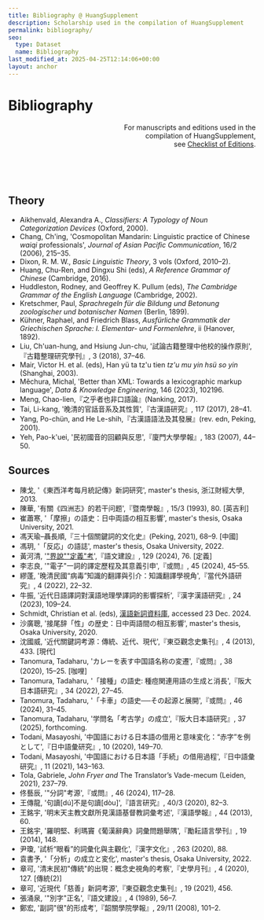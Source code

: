 ```yaml
---
title: Bibliography @ HuangSupplement
description: Scholarship used in the compilation of HuangSupplement
permalink: bibliography/
seo:
  type: Dataset
  name: Bibliography
last_modified_at: 2025-04-25T12:14:06+00:00
layout: anchor
---
```

# Bibliography

<p align="right">For manuscripts and editions used in the <br>compilation of HuangSupplement, <br>see <a href="https://github.com/t18d/HuangSupplement/wiki/Checklist-of-Editions">Checklist of Editions</a>.</p>

&nbsp;  
&nbsp;  
&nbsp;  
## Theory

-   Aikhenvald, Alexandra A., _Classifiers: A Typology of Noun Categorization Devices_ (Oxford, 2000).
-   Chang, Ch'ing, 'Cosmopolitan Mandarin: Linguistic practice of Chinese _waiqi_ professionals', _Journal of Asian Pacific Communication_, 16/2 (2006), 215–35.
-   Dixon, R. M. W., _Basic Linguistic Theory_, 3 vols (Oxford, 2010–2).
-   Huang, Chu-Ren, and Dingxu Shi (eds), _A Reference Grammar of Chinese_ (Cambridge, 2016).
-   Huddleston, Rodney, and Geoffrey K. Pullum (eds), _The Cambridge Grammar of the English Language_ (Cambridge, 2002).
-   Kretschmer, Paul, _Sprachregeln für die Bildung und Betonung zoologischer und botanischer Namen_ (Berlin, 1899).
-   Kühner, Raphael, and Friedrich Blass, _Ausfürliche Grammatik der Griechischen Sprache: I. Elementar- und Formenlehre_, ii (Hanover, 1892).
-   Liu, Ch'uan-hung, and Hsiung Jun-chu, '試論古籍整理中他校的操作原則',『古籍整理研究學刊』, 3 (2018), 37–46.
-   Mair, Victor H. et al. (eds), Han yü ta tz'u tien _tz'u mu yin hsü so yin_ (Shanghai, 2003).
-   Měchura, Michal, 'Better than XML: Towards a lexicographic markup language', _Data & Knowledge Engineering_, 146 (2023), 102196.
-   Meng, Chao-lien,『之乎者也非口語論』(Nanking, 2017).
-   Tai, Li-kang, '晚清的官話音系及其性質',『古漢語研究』, 117 (2017), 28–41.
-   Yang, Po-chün, and He Le-shih,『古漢語語法及其發展』(rev. edn, Peking, 2001).
-   Yeh, Pao-k'uei, '民初國音的回顧與反思',『廈門大學學報』, 183 (2007), 44–50.

## Sources

-   陳戈, '《東西洋考每月統記傳》新詞研究', master's thesis, 浙江財經大學, 2013.
-   陳華, '有關《四洲志》的若干问题',『暨南學報』, 15/3 (1993), 80. \[英吉利\]
-   崔蕭寒, '「摩擦」の語史：日中両語の相互影響', master's thesis, Osaka University, 2021.
-   馮天瑜–聶長順,『三十個關鍵詞的文化史』(Peking, 2021), 68–9. \[中國\]
-   馮玥, '「反応」の語誌', master's thesis, Osaka University, 2022.
-   黃河清, '["界說""定義"考](http://www.huayuqiao.org/DOCC/DOC129/NO_076.php)',『語文建設』, 129 (2024), 76. \[定義\]
-   李志良, '"電子"一詞的譯定歷程及其意義引申',『或問』, 45 (2024), 45–55.
-   繆蓬, '晚清民國“病毒”知識的翻譯與引介：知識翻譯學視角',『當代外語研究』, 4 (2022), 22–32.
-   牛振, '近代日語譯詞對漢語地理學譯詞的影響探析',『漢字漢語研究』, 24 (2023), 109–24.
-   Schmidt, Christian et al. (eds), [漢語新詞資料庫](https://mhdb.mh.sinica.edu.tw/vocabulary/search.php), accessed 23 Dec. 2024.
-   沙廣聰, '接尾辞「性」の歴史：日中両語間の相互影響', master's thesis, Osaka University, 2020.
-   沈國威, '近代關鍵詞考源：傳統、近代、現代',『東亞觀念史集刊』, 4 (2013), 433. \[現代\]
-   Tanomura, Tadaharu, 'カレーを表す中国語名称の変遷',『或問』, 38 (2020), 15–25. \[咖哩\]
-   Tanomura, Tadaharu, '「接種」の語史: 種痘関連用語の生成と消長',『阪大日本語研究』, 34 (2022), 27–45.
-   Tanomura, Tadaharu, '「卡車」の語史──その起源と展開',『或問』, 46 (2024), 31–45.
-   Tanomura, Tadaharu, '学問名「考古学」の成立',『阪大日本語研究』, 37 (2025), forthcoming.
-   Todani, Masayoshi, '中国語における日本語の借用と意味変化：“赤字”を例として',『日中語彙研究』, 10 (2020), 149–70.
-   Todani, Masayoshi, '中国語における日本語「手続」の借用過程',『日中語彙研究』, 11 (2021), 143–163.
-   Tola, Gabriele, _John Fryer and_ The Translator’s Vade-mecum (Leiden, 2021), 237–79.
-   佟藝辰, '"分詞"考源',『或問』, 46 (2024), 117–28.
-   王傳龍, '句讀[dú]不是句讀[dòu]',『語言研究』, 40/3 (2020), 82–3.
-   王銘宇, '明末天主教文獻所見漢語基督教詞彙考述',『漢語學報』, 44 (2013), 60.
-   王銘宇, '羅明堅、利瑪竇《葡漢辭典》詞彙問題舉隅',『勵耘語言學刊』, 19 (2014), 148.
-   尹瓊, '試析“眼看”的詞彙化與主觀化',『漢字文化』, 263 (2020), 88.
-   袁書予, '「分析」の成立と変化', master's thesis, Osaka University, 2022.
-   章可, '清末民初"傳統"的出現：概念史視角的考察',『史學月刊』, 4 (2020), 127. \[傳統(2)\]
-   章可, '近現代「慈善」新詞考源',『東亞觀念史集刊』, 19 (2021), 456.
-   張涌泉, '"別字"正名',『語文建設』, 4 (1989), 56–7.
-   鄭宏, '副詞"很"的形成考',『韶關學院學報』, 29/11 (2008), 101–2.
